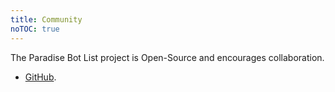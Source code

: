 ```yaml
---
title: Community
noTOC: true
---
```


The Paradise Bot List project is Open-Source and encourages collaboration.
* [GitHub](https://github.com/ParadiseBotList).

<Overview />
